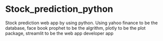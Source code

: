 # Stock_prediction_python
Stock prediction web app by using python. Using yahoo finance to be the database, face book prophet to be the algrithm, plotly to be the plot package, streamlit to be the web app developer app

